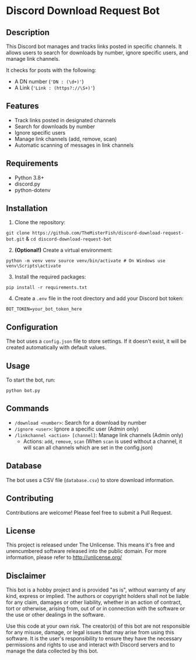# Discord Download Request Bot

## Description

This Discord bot manages and tracks links posted in specific channels. It allows users to search for downloads by number, ignore specific users, and manage link channels.

It checks for posts with the following:
- A DN number (`'DN : (\d+)'`)
- A Link (`'Link : (https?://\S+)'`)
## Features

- Track links posted in designated channels
- Search for downloads by number
- Ignore specific users
- Manage link channels (add, remove, scan)
- Automatic scanning of messages in link channels

## Requirements

- Python 3.8+
- discord.py
- python-dotenv

## Installation

1. Clone the repository:

```git clone https://github.com/TheMisterFish/discord-download-request-bot.git``` 
& 
 ```cd discord-download-request-bot ```

2. **(Optional!)** Create a virtual environment: 

```python -m venv venv source venv/bin/activate # On Windows use venv\Scripts\activate```


3. Install the required packages:

```pip install -r requirements.txt```


4. Create a `.env` file in the root directory and add your Discord bot token:

```BOT_TOKEN=your_bot_token_here```


## Configuration

The bot uses a `config.json` file to store settings. If it doesn't exist, it will be created automatically with default values.

## Usage

To start the bot, run:

`python bot.py`


## Commands

- `/download <number>`: Search for a download by number
- `/ignore <user>`: Ignore a specific user (Admin only)
- `/linkchannel <action> [channel]`: Manage link channels (Admin only)
  - Actions: `add`, `remove`, `scan`
  (When `scan` is used without a channel, it will scan all channels which are set in the config.json)

## Database

The bot uses a CSV file (`database.csv`) to store download information.

## Contributing

Contributions are welcome! Please feel free to submit a Pull Request.

## License

This project is released under The Unlicense. This means it's free and unencumbered software released into the public domain. For more information, please refer to <http://unlicense.org/>

## Disclaimer

This bot is a hobby project and is provided "as is", without warranty of any kind, express or implied. The authors or copyright holders shall not be liable for any claim, damages or other liability, whether in an action of contract, tort or otherwise, arising from, out of or in connection with the software or the use or other dealings in the software.

Use this code at your own risk. The creator(s) of this bot are not responsible for any misuse, damage, or legal issues that may arise from using this software. It is the user's responsibility to ensure they have the necessary permissions and rights to use and interact with Discord servers and to manage the data collected by this bot.